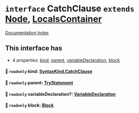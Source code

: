 # `interface` CatchClause `extends` [Node](../private.interface.Node/README.md), [LocalsContainer](../private.interface.LocalsContainer/README.md)

[Documentation Index](../README.md)

## This interface has

- 4 properties:
[kind](#-readonly-kind-syntaxkindcatchclause),
[parent](#-readonly-parent-trystatement),
[variableDeclaration](#-readonly-variabledeclaration-variabledeclaration),
[block](#-readonly-block-block)


#### 📄 `readonly` kind: [SyntaxKind.CatchClause](../private.enum.SyntaxKind/README.md#catchclause--299)



#### 📄 `readonly` parent: [TryStatement](../private.interface.TryStatement/README.md)



#### 📄 `readonly` variableDeclaration?: [VariableDeclaration](../private.interface.VariableDeclaration/README.md)



#### 📄 `readonly` block: [Block](../private.interface.Block/README.md)



